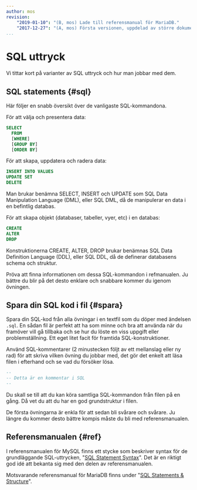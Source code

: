 ```yaml
---
author: mos
revision:
    "2019-01-10": "(B, mos) Lade till referensmanual för MariaDB."
    "2017-12-27": "(A, mos) Första versionen, uppdelad av större dokument."
...
```

SQL uttryck
==================================

Vi tittar kort på varianter av SQL uttryck och hur man jobbar med dem.



SQL statements {#sql}
----------------------------------

Här följer en snabb översikt över de vanligaste SQL-kommandona.

För att välja och presentera data:

```sql
SELECT
  FROM
  [WHERE]
  [GROUP BY]
  [ORDER BY]
```

För att skapa, uppdatera och radera data:

```sql
INSERT INTO VALUES
UPDATE SET
DELETE
```

Man brukar benämna SELECT, INSERT och UPDATE som SQL Data Manipulation Language (DML), eller SQL DML, då de manipulerar en data i en befintlig databas.

För att skapa objekt (databaser, tabeller, vyer, etc) i en databas:

```sql
CREATE
ALTER
DROP
```

Konstruktionerna CREATE, ALTER, DROP brukar benämnas SQL Data Definition Language (DDL), eller SQL DDL, då de definerar databasens schema och struktur.

Pröva att finna informationen om dessa SQL-kommandon i refmanualen. Ju bättre du blir på det desto enklare och snabbare kommer du igenom övningen.



Spara din SQL kod i fil {#spara}
----------------------------------

Spara din SQL-kod från alla övningar i en textfil som du döper med ändelsen `.sql`. En sådan fil är perfekt att ha som minne och bra att använda när du framöver vill gå tillbaka och se hur du löste en viss uppgift eller problemställning. Ett eget litet facit för framtida SQL-konstruktioner.

Använd SQL-kommentarer (2 minustecken följt av ett mellanslag eller ny rad) för att skriva vilken övning du jobbar med, det gör det enkelt att läsa filen i efterhand och se vad du försöker lösa.

```sql
--
-- Detta är en kommentar i SQL
--
```

Du skall se till att du kan köra samtliga SQL-kommandon från filen på en gång. Då vet du att du har en god grundstruktur i filen.

De första övningarna är enkla för att sedan bli svårare och svårare. Ju längre du kommer desto bättre kompis måste du bli med referensmanualen.



Referensmanualen {#ref}
----------------------------------

I referensmanualen för MySQL finns ett stycke som beskriver syntax för de grundläggande SQL-uttrycken, "[SQL Statement Syntax](https://dev.mysql.com/doc/refman/8.0/en/sql-syntax.html)". Det är en riktigt god idé att bekanta sig med den delen av referensmanualen.

Motsvarande referensmanual för MariaDB finns under "[SQL Statements & Structure](https://mariadb.com/kb/en/library/sql-statements-structure/)".
